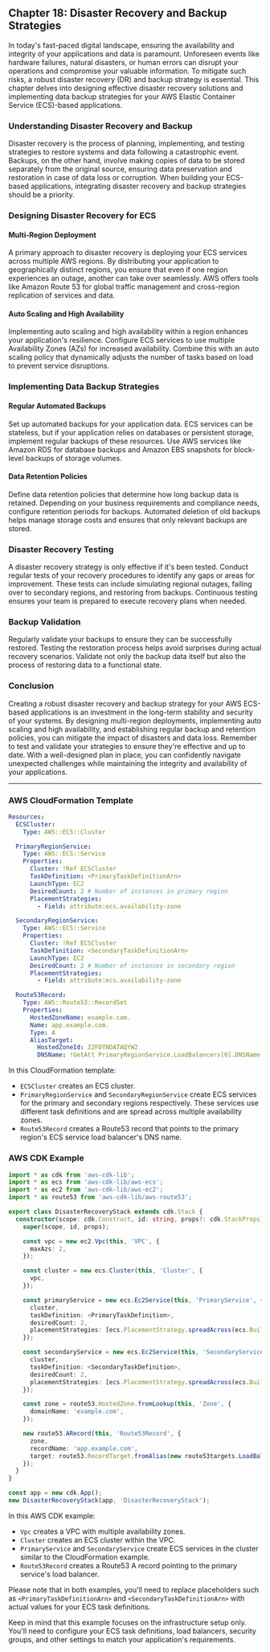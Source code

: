 ## Chapter 18: Disaster Recovery and Backup Strategies

In today's fast-paced digital landscape, ensuring the availability and integrity of your applications and data is paramount. Unforeseen events like hardware failures, natural disasters, or human errors can disrupt your operations and compromise your valuable information. To mitigate such risks, a robust disaster recovery (DR) and backup strategy is essential. This chapter delves into designing effective disaster recovery solutions and implementing data backup strategies for your AWS Elastic Container Service (ECS)-based applications.

### Understanding Disaster Recovery and Backup

Disaster recovery is the process of planning, implementing, and testing strategies to restore systems and data following a catastrophic event. Backups, on the other hand, involve making copies of data to be stored separately from the original source, ensuring data preservation and restoration in case of data loss or corruption. When building your ECS-based applications, integrating disaster recovery and backup strategies should be a priority.

### Designing Disaster Recovery for ECS

#### Multi-Region Deployment

A primary approach to disaster recovery is deploying your ECS services across multiple AWS regions. By distributing your application to geographically distinct regions, you ensure that even if one region experiences an outage, another can take over seamlessly. AWS offers tools like Amazon Route 53 for global traffic management and cross-region replication of services and data.

#### Auto Scaling and High Availability

Implementing auto scaling and high availability within a region enhances your application's resilience. Configure ECS services to use multiple Availability Zones (AZs) for increased availability. Combine this with an auto scaling policy that dynamically adjusts the number of tasks based on load to prevent service disruptions.

### Implementing Data Backup Strategies

#### Regular Automated Backups

Set up automated backups for your application data. ECS services can be stateless, but if your application relies on databases or persistent storage, implement regular backups of these resources. Use AWS services like Amazon RDS for database backups and Amazon EBS snapshots for block-level backups of storage volumes.

#### Data Retention Policies

Define data retention policies that determine how long backup data is retained. Depending on your business requirements and compliance needs, configure retention periods for backups. Automated deletion of old backups helps manage storage costs and ensures that only relevant backups are stored.

### Disaster Recovery Testing

A disaster recovery strategy is only effective if it's been tested. Conduct regular tests of your recovery procedures to identify any gaps or areas for improvement. These tests can include simulating regional outages, failing over to secondary regions, and restoring from backups. Continuous testing ensures your team is prepared to execute recovery plans when needed.

### Backup Validation

Regularly validate your backups to ensure they can be successfully restored. Testing the restoration process helps avoid surprises during actual recovery scenarios. Validate not only the backup data itself but also the process of restoring data to a functional state.

### Conclusion

Creating a robust disaster recovery and backup strategy for your AWS ECS-based applications is an investment in the long-term stability and security of your systems. By designing multi-region deployments, implementing auto scaling and high availability, and establishing regular backup and retention policies, you can mitigate the impact of disasters and data loss. Remember to test and validate your strategies to ensure they're effective and up to date. With a well-designed plan in place, you can confidently navigate unexpected challenges while maintaining the integrity and availability of your applications.

---

### AWS CloudFormation Template

```yaml
Resources:
  ECSCluster:
    Type: AWS::ECS::Cluster

  PrimaryRegionService:
    Type: AWS::ECS::Service
    Properties:
      Cluster: !Ref ECSCluster
      TaskDefinition: <PrimaryTaskDefinitionArn>
      LaunchType: EC2
      DesiredCount: 2 # Number of instances in primary region
      PlacementStrategies:
        - Field: attribute:ecs.availability-zone

  SecondaryRegionService:
    Type: AWS::ECS::Service
    Properties:
      Cluster: !Ref ECSCluster
      TaskDefinition: <SecondaryTaskDefinitionArn>
      LaunchType: EC2
      DesiredCount: 2 # Number of instances in secondary region
      PlacementStrategies:
        - Field: attribute:ecs.availability-zone

  Route53Record:
    Type: AWS::Route53::RecordSet
    Properties:
      HostedZoneName: example.com.
      Name: app.example.com.
      Type: A
      AliasTarget:
        HostedZoneId: Z2FDTNDATAQYW2
        DNSName: !GetAtt PrimaryRegionService.LoadBalancers[0].DNSName
```

In this CloudFormation template:
- `ECSCluster` creates an ECS cluster.
- `PrimaryRegionService` and `SecondaryRegionService` create ECS services for the primary and secondary regions respectively. These services use different task definitions and are spread across multiple availability zones.
- `Route53Record` creates a Route53 record that points to the primary region's ECS service load balancer's DNS name.

### AWS CDK Example

```typescript
import * as cdk from 'aws-cdk-lib';
import * as ecs from 'aws-cdk-lib/aws-ecs';
import * as ec2 from 'aws-cdk-lib/aws-ec2';
import * as route53 from 'aws-cdk-lib/aws-route53';

export class DisasterRecoveryStack extends cdk.Stack {
  constructor(scope: cdk.Construct, id: string, props?: cdk.StackProps) {
    super(scope, id, props);

    const vpc = new ec2.Vpc(this, 'VPC', {
      maxAzs: 2,
    });

    const cluster = new ecs.Cluster(this, 'Cluster', {
      vpc,
    });

    const primaryService = new ecs.Ec2Service(this, 'PrimaryService', {
      cluster,
      taskDefinition: <PrimaryTaskDefinition>,
      desiredCount: 2,
      placementStrategies: [ecs.PlacementStrategy.spreadAcross(ecs.BuiltInAttributes.AVAILABILITY_ZONE)],
    });

    const secondaryService = new ecs.Ec2Service(this, 'SecondaryService', {
      cluster,
      taskDefinition: <SecondaryTaskDefinition>,
      desiredCount: 2,
      placementStrategies: [ecs.PlacementStrategy.spreadAcross(ecs.BuiltInAttributes.AVAILABILITY_ZONE)],
    });

    const zone = route53.HostedZone.fromLookup(this, 'Zone', {
      domainName: 'example.com',
    });

    new route53.ARecord(this, 'Route53Record', {
      zone,
      recordName: 'app.example.com',
      target: route53.RecordTarget.fromAlias(new route53targets.LoadBalancerTarget(primaryService.loadBalancer)),
    });
  }
}

const app = new cdk.App();
new DisasterRecoveryStack(app, 'DisasterRecoveryStack');
```

In this AWS CDK example:
- `Vpc` creates a VPC with multiple availability zones.
- `Cluster` creates an ECS cluster within the VPC.
- `PrimaryService` and `SecondaryService` create ECS services in the cluster similar to the CloudFormation example.
- `Route53Record` creates a Route53 A record pointing to the primary service's load balancer.

Please note that in both examples, you'll need to replace placeholders such as `<PrimaryTaskDefinitionArn>` and `<SecondaryTaskDefinitionArn>` with actual values for your ECS task definitions.

Keep in mind that this example focuses on the infrastructure setup only. You'll need to configure your ECS task definitions, load balancers, security groups, and other settings to match your application's requirements.